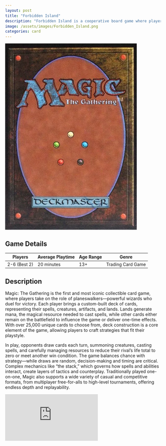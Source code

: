 ```yaml
---
layout: post
title: "Forbidden Island"
description: "Forbidden Island is a cooperative board game where players work together as adventurers to collect four treasures and escape before the island sinks beneath the waves."
image: /assets/images/Forbidden_Island.png 
categories: card
---
```


<div class="row">
  <!-- Image with .post-img -->
  <div class="col-6 col-12-small">
    <img src="/assets/images/Magic_The_Gathering.png" alt="Magic_The_Gathering" class="post-img">
  </div>

  <!-- Table -->
  <div class="col-6 col-12-small">
    <h2>Game Details</h2>
    <table class="centered-table">
      <thead>
        <tr>
          <th>Players</th>
          <th>Average Playtime</th>
          <th>Age Range</th>
          <th>Genre</th>
        </tr>
      </thead>
      <tbody>
        <tr>
          <td>2-6 (Best 2)</td>
          <td>20 minutes</td>
          <td>13+</td>
          <td>Trading Card Game</td>
        </tr>
      </tbody>
    </table>
  </div>
</div>
<div class="row">
  <div class="col-12">
    <h2>Description</h2>
    <p>
      Magic: The Gathering is the first and most iconic collectible card game, where players take on the role of planeswalkers—powerful wizards who duel for victory. Each player brings a custom-built deck of cards, representing their spells, creatures, artifacts, and lands. Lands generate mana, the magical resource needed to cast spells, while other cards either remain on the battlefield to influence the game or deliver one-time effects. With over 25,000 unique cards to choose from, deck construction is a core element of the game, allowing players to craft strategies that fit their playstyle.
    </p>
    <p>
      In play, opponents draw cards each turn, summoning creatures, casting spells, and carefully managing resources to reduce their rival’s life total to zero or meet another win condition. The game balances chance with strategy—while draws are random, decision-making and timing are critical. Complex mechanics like “the stack,” which governs how spells and abilities interact, create layers of tactics and counterplay. Traditionally played one-on-one, Magic also supports a wide variety of casual and competitive formats, from multiplayer free-for-alls to high-level tournaments, offering endless depth and replayability.
    </p>
  </div>
</div>
<div class="video-wrapper">
  <div class="ratio-box">
    <iframe src="https://www.youtube.com/embed/wif9ppH5JpI?si=5JwqD3wDnSuETOXH"
            title="YouTube video player"
            frameborder="0"
            allow="accelerometer; autoplay; clipboard-write; encrypted-media; gyroscope; picture-in-picture; web-share"
            allowfullscreen></iframe>
  </div>
</div>
